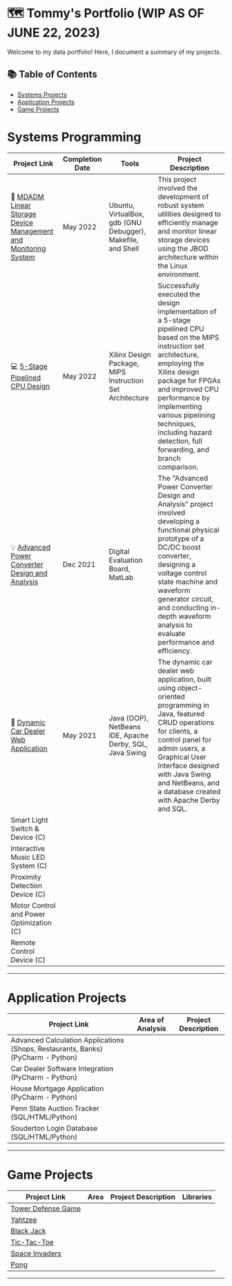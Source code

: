 # 🗺 Tommy's Portfolio (WIP AS OF JUNE 22, 2023)

Welcome to my data portfolio! Here, I document a summary of my projects. 

## 📚 Table of Contents
- [Systems Projects](#systems-projects)
- [Application Projects](#application-projects)
- [Game Projects](#game-projects)
  
# Systems Programming

| Project Link | Completion Date | Tools | Project Description | 
|---|---|---|---|
| 📱 [MDADM Linear Storage Device Management and Monitoring System](https://github.com/TommyN40/MDADM-Linear-Storage-Device-Management-and-Monitoring-System) | May 2022 | Ubuntu, VirtualBox, gdb (GNU Debugger), Makefile, and Shell | This project involved the development of robust system utilities designed to efficiently manage and monitor linear storage devices using the JBOD architecture within the Linux environment.
| 💻  [5-Stage Pipelined CPU Design](https://github.com/TommyN40/5-Stage-Pipelined-CPU-Design) | May 2022 | Xilinx Design Package, MIPS Instruction Set Architecture | Successfully executed the design implementation of a 5-stage pipelined CPU based on the MIPS instruction set architecture, employing the Xilinx design package for FPGAs and improved CPU performance by implementing various pipelining techniques, including hazard detection, full forwarding, and branch comparison.
| 💡 [Advanced Power Converter Design and Analysis](https://github.com/TommyN40/Advanced-Power-Converter-Design-and-Analysis) | Dec 2021 | Digital Evaluation Board, MatLab | The "Advanced Power Converter Design and Analysis" project involved developing a functional physical prototype of a DC/DC boost converter, designing a voltage control state machine and waveform generator circuit, and conducting in-depth waveform analysis to evaluate performance and efficiency.
| 🚗 [Dynamic Car Dealer Web Application](https://github.com/TommyN40/Dynamic-Car-Dealer-Web-Application) | May 2021 | Java (OOP), NetBeans IDE, Apache Derby, SQL, Java Swing | The dynamic car dealer web application, built using object-oriented programming in Java, featured CRUD operations for clients, a control panel for admin users, a Graphical User Interface designed with Java Swing and NetBeans, and a database created with Apache Derby and SQL.
| Smart Light Switch & Device (C)
| Interactive Music LED System (C)
| Proximity Detection Device (C)
| Motor Control and Power Optimization (C)
| Remote Control Device (C)


***

# Application Projects

| Project Link | Area of Analysis | Project Description | 
|---|---|---|
| Advanced Calculation Applications (Shops, Restaurants, Banks) (PyCharm - Python)
| Car Dealer Software Integration (PyCharm - Python)
| House Mortgage Application (PyCharm - Python)
| Penn State Auction Tracker (SQL/HTML/Python)
| Souderton Login Database (SQL/HTML/Python)

***

# Game Projects

| Project Link | Area | Project Description | Libraries |    
|---|---|---|---|
| [Tower Defense Game](https://github.com/TommyN40/Tower-Defense-Game)
| [Yahtzee](https://github.com/TommyN40/Yahtzee-Game)
| [Black Jack](https://github.com/TommyN40/Black-Jack-Game)
| [Tic-Tac-Toe](https://github.com/TommyN40/Tic-Tac-Toe-Game)
| [Space Invaders](https://github.com/TommyN40/Space-Invaders-Game)
| [Pong](https://github.com/TommyN40/Pong-Game)


***
